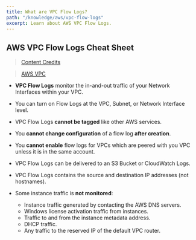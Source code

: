 ```yaml
---
title: What are VPC Flow Logs?
path: "/knowledge/aws/vpc-flow-logs"
excerpt: Learn about AWS VPC Flow Logs.
---
```


## AWS VPC Flow Logs Cheat Sheet

> [Content Credits](https://www.youtube.com/watch?v=Ia-UEYYR44s)

> [AWS VPC](https://aws.amazon.com/vpc/)

* **VPC Flow Logs** monitor the in-and-out traffic of your Network Interfaces within your VPC.

* You can turn on Flow Logs at the VPC, Subnet, or Network Interface level.

* VPC Flow Logs **cannot be tagged** like other AWS services.

* You **cannot change configuration** of a flow log **after creation**.

* You **cannot enable** flow logs for VPCs which are peered with you VPC unless it is in the same account.

* VPC Flow Logs can be delivered to an S3 Bucket or CloudWatch Logs.

* VPC Flow Logs contains the source and destination IP addresses (not hostnames).

* Some instance traffic is **not monitored**:
  * Instance traffic generated by contacting the AWS DNS servers.
  * Windows license activation traffic from instances.
  * Traffic to and from the instance metadata address.
  * DHCP traffic.
  * Any traffic to the reserved IP of the default VPC router.